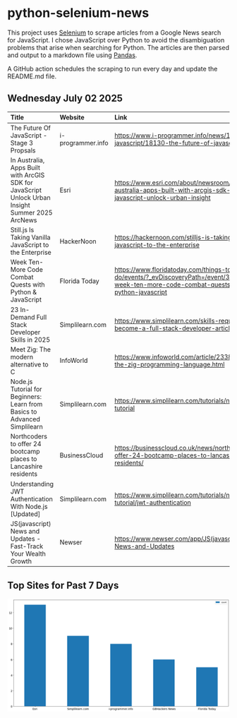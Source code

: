 # python-selenium-news

This project uses [Selenium](https://www.seleniumhq.org/) to scrape articles from a Google News search for JavaScript.
I chose JavaScript over Python to avoid the disambiguation problems that arise when searching for Python.
The articles are then parsed and output to a markdown file using [Pandas](https://pandas.pydata.org/).

A GitHub action schedules the scraping to run every day and update the README.md file.

## Wednesday July 02 2025


| Title                                                                                              | Website           | Link                                                                                                                                        |
|:---------------------------------------------------------------------------------------------------|:------------------|:--------------------------------------------------------------------------------------------------------------------------------------------|
| The Future Of JavaScript - Stage 3 Propsals                                                        | i-programmer.info | https://www.i-programmer.info/news/167-javascript/18130-the-future-of-javascript.html                                                       |
| In Australia, Apps Built with ArcGIS SDK for JavaScript Unlock Urban Insight  Summer 2025  ArcNews | Esri              | https://www.esri.com/about/newsroom/arcnews/in-australia-apps-built-with-arcgis-sdk-for-javascript-unlock-urban-insight                     |
| Still.js Is Taking Vanilla JavaScript to the Enterprise                                            | HackerNoon        | https://hackernoon.com/stilljs-is-taking-vanilla-javascript-to-the-enterprise                                                               |
| Week Ten- More Code Combat Quests with Python & JavaScript                                         | Florida Today     | https://www.floridatoday.com/things-to-do/events/?_evDiscoveryPath=/event/37499831a-week-ten-more-code-combat-quests-with-python-javascript |
| 23 In-Demand Full Stack Developer Skills in 2025                                                   | Simplilearn.com   | https://www.simplilearn.com/skills-required-to-become-a-full-stack-developer-article                                                        |
| Meet Zig: The modern alternative to C                                                              | InfoWorld         | https://www.infoworld.com/article/2338081/meet-the-zig-programming-language.html                                                            |
| Node.js Tutorial for Beginners: Learn from Basics to Advanced  Simplilearn                         | Simplilearn.com   | https://www.simplilearn.com/tutorials/nodejs-tutorial                                                                                       |
| Northcoders to offer 24 bootcamp places to Lancashire residents                                    | BusinessCloud     | https://businesscloud.co.uk/news/northcoders-to-offer-24-bootcamp-places-to-lancashire-residents/                                           |
| Understanding JWT Authentication With Node.js [Updated]                                            | Simplilearn.com   | https://www.simplilearn.com/tutorials/nodejs-tutorial/jwt-authentication                                                                    |
| JS(javascript) News and Updates - Fast-Track Your Wealth Growth                                    | Newser            | https://www.newser.com/app/JS(javascript)-News-and-Updates                                                                                  |
## Top Sites for Past 7 Days

![Graph of Top Sites](https://raw.githubusercontent.com/dan-mba/python-selenium-news/main/last-week.png)
